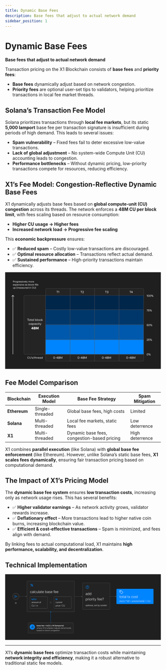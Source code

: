 ```yaml
---
title: Dynamic Base Fees
description: Base fees that adjust to actual network demand
sidebar_position: 1
---
```


# Dynamic Base Fees

**Base fees that adjust to actual network demand**

Transaction pricing on the X1 Blockchain consists of **base fees** and **priority fees**:

- **Base fees** dynamically adjust based on network congestion.
- **Priority fees** are optional user-set tips to validators, helping prioritize transactions in local fee market threads.

## Solana’s Transaction Fee Model

Solana prioritizes transactions through **local fee markets**, but its static **5,000 lamport** base fee per transaction signature is insufficient during periods of high demand. This leads to several issues:

- **Spam vulnerability** – Fixed fees fail to deter excessive low-value transactions.
- **Lack of global adjustment** – No system-wide Compute Unit (CU) accounting leads to congestion.
- **Performance bottlenecks** – Without dynamic pricing, low-priority transactions compete for resources, reducing efficiency.

## X1’s Fee Model: Congestion-Reflective Dynamic Base Fees

X1 dynamically adjusts base fees based on **global compute-unit (CU) congestion** across its threads. The network enforces a **48M CU per block limit**, with fees scaling based on resource consumption:

- **Higher CU usage → Higher fees**
- **Increased network load → Progressive fee scaling**

This **economic backpressure** ensures:

- ✅ **Reduced spam** – Costly low-value transactions are discouraged.
- ✅ **Optimal resource allocation** – Transactions reflect actual demand.
- ✅ **Sustained performance** – High-priority transactions maintain efficiency.

![Block Pricing](<../public/img/Block-pricing%20(1).png>)

## Fee Model Comparison

| Blockchain   | Execution Model | Base Fee Strategy                           | Spam Mitigation |
| ------------ | --------------- | ------------------------------------------- | --------------- |
| **Ethereum** | Single-threaded | Global base fees, high costs                | Limited         |
| **Solana**   | Multi-threaded  | Local fee markets, static fees              | Low deterrence  |
| **X1**       | Multi-threaded  | Dynamic base fees, congestion-based pricing | High deterrence |

X1 combines **parallel execution** (like Solana) with **global base fee enforcement** (like Ethereum). However, unlike Solana’s static base fees, **X1 scales fees dynamically**, ensuring fair transaction pricing based on computational demand.

## The Impact of X1’s Pricing Model

The **dynamic base fee system** ensures **low transaction costs**, increasing only as network usage rises. This has several benefits:

- ✅ **Higher validator earnings** – As network activity grows, validator rewards increase.
- ✅ **Deflationary effect** – More transactions lead to higher native coin burns, increasing blockchain value.
- ✅ **Efficient & cost-effective transactions** – Spam is minimized, and fees align with demand.

By linking fees to actual computational load, X1 maintains **high performance, scalability, and decentralization**.

## Technical Implementation

![Block Pricing](../public/img/calculate-tx-cost.png)

---

X1’s **dynamic base fees** optimize transaction costs while maintaining **network integrity and efficiency**, making it a robust alternative to traditional static fee models.
